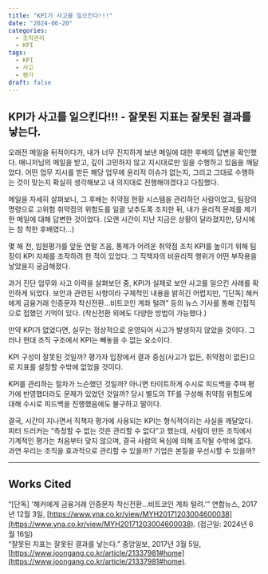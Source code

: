 ```yaml
---
title: "KPI가 사고를 일으킨다!!!"
date: "2024-06-20"
categories:
  - 조직관리
  - KPI
tags:
  - KPI
  - 사고
  - 평가
draft: false
---
```


## KPI가 사고를 일으킨다!!! - 잘못된 지표는 잘못된 결과를 낳는다.

오래전 메일을 뒤적이다가, 내가 너무 진지하게 보낸 메일에 대한 후배의 답변을 확인했다. 매니저님의 메일을 받고, 깊이 고민하지 않고 지시대로만 일을 수행하고 있음을 깨달았다. 어떤 업무 지시를 받든 해당 업무에 윤리적 이슈가 없는지, 그리고 그대로 수행하는 것이 맞는지 확실히 생각해보고 내 의지대로 진행해야겠다고 다짐했다.

메일을 자세히 살펴보니, 그 후배는 취약점 현황 시스템을 관리하던 사람이었고, 팀장의 명령으로 고위험 취약점의 위험도를 일괄 낮추도록 조치한 뒤, 내가 윤리적 문제를 제기한 메일에 대해 답변한 것이었다. (오랜 시간이 지난 지금은 상황이 달라졌지만, 당시에는 참 착한 후배였다...)

몇 해 전, 임원평가를 앞둔 연말 즈음, 통제가 어려운 취약점 조치 KPI를 높이기 위해 팀장이 KPI 자체를 조작하려 한 적이 있었다. 그 직책자의 비윤리적 행위가 어떤 부작용을 낳았을지 궁금해졌다.

과거 진단 업무와 사고 이력을 살펴보던 중, KPI가 실제로 보안 사고를 일으킨 사례를 확인하게 되었다. 보안과 관련된 사항이라 구체적인 내용을 밝히긴 어렵지만, “[단독] 해커에게 금융거래 인증문자 착신전환…비트코인 계좌 털려” 등의 뉴스 기사를 통해 간접적으로 접했던 기억이 있다. (착신전환 외에도 다양한 방법이 가능했다.)

만약 KPI가 없었다면, 실무는 정상적으로 운영되어 사고가 발생하지 않았을 것이다. 그러나 현대 조직 구조에서 KPI는 빼놓을 수 없는 요소이다.

KPI 구성이 잘못된 것일까? 평가자 입장에서 결과 중심(사고가 없든, 취약점이 없든)으로 지표를 설정할 수밖에 없었을 것이다.

KPI를 관리하는 절차가 느슨했던 것일까? 아니면 타이트하게 수시로 피드백을 주며 평가에 반영했더라도 문제가 있었던 것일까? 당시 별도의 TF를 구성해 취약점 위험도에 대해 수시로 피드백을 진행했음에도 불구하고 말이다.

결국, 시간이 지나면서 직책자 평가에 사용되는 KPI는 형식적이라는 사실을 깨달았다. 피터 드러커는 “측정할 수 없는 것은 관리할 수 없다”고 했는데, 사람이 만든 조직에서 기계적인 평가는 처음부터 맞지 않으며, 결국 사람의 욕심에 의해 조작될 수밖에 없다. 과연 우리는 조직을 효과적으로 관리할 수 있을까? 기업은 본질을 우선시할 수 있을까?

---

## Works Cited

“[단독] '해커에게 금융거래 인증문자 착신전환…비트코인 계좌 털려.'” 연합뉴스, 2017년 12월 3일, [https://www.yna.co.kr/view/MYH20171203004600038](https://www.yna.co.kr/view/MYH20171203004600038). (접근일: 2024년 6월 16일)  
“잘못된 지표는 잘못된 결과를 낳는다.” 중앙일보, 2017년 3월 5일, [https://www.joongang.co.kr/article/21337981#home](https://www.joongang.co.kr/article/21337981#home).

